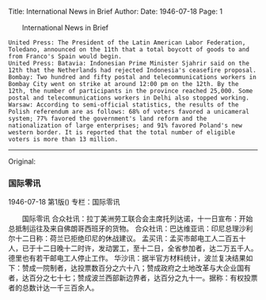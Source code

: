 Title: International News in Brief
Author:
Date: 1946-07-18
Page: 1

　　International News in Brief

    United Press: The President of the Latin American Labor Federation, Toledano, announced on the 11th that a total boycott of goods to and from Franco's Spain would begin.
    United Press: Batavia: Indonesian Prime Minister Sjahrir said on the 12th that the Netherlands had rejected Indonesia's ceasefire proposal.
    Bombay: Two hundred and fifty postal and telecommunications workers in Bombay City went on strike at around 12:00 pm on the 12th. By the 12th, the number of participants in the province reached 25,000. Some postal and telecommunications workers in Delhi also stopped working.
    Warsaw: According to semi-official statistics, the results of the Polish referendum are as follows: 68% of voters favored a unicameral system; 77% favored the government's land reform and the nationalization of large enterprises; and 91% favored Poland's new western border. It is reported that the total number of eligible voters is more than 13 million.



<hr /> 

Original: 


### 国际零讯

1946-07-18
第1版()
专栏：国际零讯

　　国际零讯
    合众社讯：拉丁美洲劳工联合会主席托列达诺，十一日宣布：开始总抵制运往及来自佛朗哥西班牙的货物。
    合众社讯：巴达维亚讯：印尼总理沙利尔十二日称：荷兰已拒绝印尼的休战建议。
    孟买讯：孟买市邮电工人二百五十人，已于十二日晚十二时许，发动罢工，至十二日，全省参加者，达二万五千人。德里也有若干邮电工人停止工作。
    华沙讯：据半官方材料统计，波兰复决结果如下：赞成一院制者，达投票数百分之六十八；赞成政府之土地改革与大企业国有者，达百分之七十七；赞成波兰西部新边界者，达百分之九十一。据称：有权投票者的总数计达一千三百余人。
